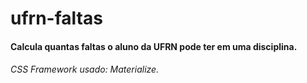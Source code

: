 # ufrn-faltas

#### Calcula quantas faltas o aluno da UFRN pode ter em uma disciplina.


###### CSS Framework usado: Materialize.
